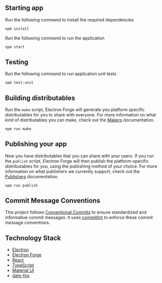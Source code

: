 ## Starting app

Run the following command to install the required dependencies

```bash
npm install
```

Run the following command to run the application

```bash
npm start
```

## Testing

Run the following command to run application unit tests

```bash
npm test:unit
```

## Building distributables

Run the `make` script, Electron Forge will generate you platform specific distributables for you to share with everyone. For more information on what kind of distributables you can make, check out the [Makers](https://www.electronforge.io/config/makers) documentation.

```bash
npm run make
```

## Publishing your app

Now you have distributables that you can share with your users. If you run the `publish` script, Electron Forge will then publish the platform-specific distributables for you, using the publishing method of your choice. For more information on what publishers we currently support, check out the [Publishers](config/publishers/) documentation.

```bash
npm run publish
```

## Commit Message Conventions

This project follows [Conventional Commits](https://www.conventionalcommits.org/) to ensure standardized and informative commit messages. It uses [commitlint](https://commitlint.js.org/) to enforce these commit message conventions.

## Technology Stack

* [Electron](https://www.electronjs.org/)
* [Electron Forge](https://www.electronforge.io/)
* [React](https://react.dev/)
* [TypeScript](https://www.typescriptlang.org/)
* [Material UI](https://mui.com/)
* [date-fns](https://date-fns.org/)